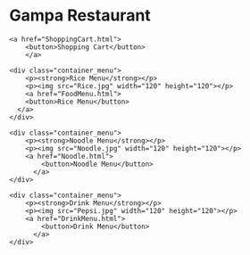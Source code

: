 <!DOCTYPE html>
<html lang="en">

<head>
    <meta charset="UTF-8">
    <meta name="viewport" content="width=device-width, initial-scale=1.0">
    <title>Menu</title>
</head>

<body>
    <h1>Gampa Restaurant</h1>

    <a href="ShoppingCart.html">
        <button>Shopping Cart</button>
        </a>
    
    <div class="container_menu">
        <p><strong>Rice Menu</strong></p>
        <p><img src="Rice.jpg" width="120" height="120"></p>
        <a href="FoodMenu.html">
        <button>Rice Menu</button>
      </a>
    </div>

    <div class="container_menu">
        <p><strong>Noodle Menu</strong></p>
        <p><img src="Noodle.jpg" width="120" height="120"></p>
        <a href="Noodle.html">
            <button>Noodle Menu</button>
          </a>
    </div>

    <div class="container_menu">
        <p><strong>Drink Menu</strong></p>
        <p><img src="Pepsi.jpg" width="120" height="120"></p>
        <a href="DrinkMenu.html">
            <button>Drink Menu</button>
          </a>
    </div>
</body>

</html>

